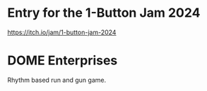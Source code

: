 # Entry for the 1-Button Jam 2024
https://itch.io/jam/1-button-jam-2024

# DOME Enterprises
Rhythm based run and gun game.
